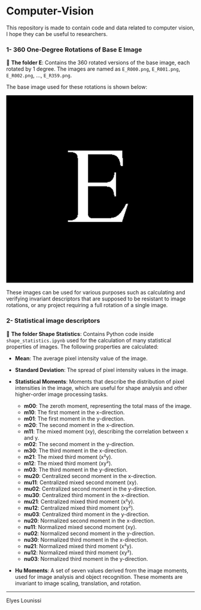 # Computer-Vision

This repository is made to contain code and data related to computer vision, I hope they can be useful to researchers.

### 1- 360 One-Degree Rotations of Base E Image

📂 **The folder E**: Contains the 360 rotated versions of the base image, each rotated by 1 degree. The images are named as `E_R000.png`, `E_R001.png`, `E_R002.png`, ..., `E_R359.png`.


The base image used for these rotations is shown below:

![Base E Image](/E/E_R000.png)

These images can be used for various purposes such as calculating and verifying invariant descriptors that are supposed to be resistant to image rotations, or any project requiring a full rotation of a single image.

### 2- Statistical image descriptors

📂 **The folder Shape Statistics**: Contains Python code inside `shape_statistics.ipynb` used for the calculation of many statistical properties of images. The following properties are calculated:

- **Mean**: The average pixel intensity value of the image.
- **Standard Deviation**: The spread of pixel intensity values in the image.
- **Statistical Moments**: Moments that describe the distribution of pixel intensities in the image, which are useful for shape analysis and other higher-order image processing tasks.

  - **m00**: The zeroth moment, representing the total mass of the image.
  - **m10**: The first moment in the x-direction.
  - **m01**: The first moment in the y-direction.
  - **m20**: The second moment in the x-direction.
  - **m11**: The mixed moment (xy), describing the correlation between x and y.
  - **m02**: The second moment in the y-direction.
  - **m30**: The third moment in the x-direction.
  - **m21**: The mixed third moment (x²y).
  - **m12**: The mixed third moment (xy²).
  - **m03**: The third moment in the y-direction.
  - **mu20**: Centralized second moment in the x-direction.
  - **mu11**: Centralized mixed second moment (xy).
  - **mu02**: Centralized second moment in the y-direction.
  - **mu30**: Centralized third moment in the x-direction.
  - **mu21**: Centralized mixed third moment (x²y).
  - **mu12**: Centralized mixed third moment (xy²).
  - **mu03**: Centralized third moment in the y-direction.
  - **nu20**: Normalized second moment in the x-direction.
  - **nu11**: Normalized mixed second moment (xy).
  - **nu02**: Normalized second moment in the y-direction.
  - **nu30**: Normalized third moment in the x-direction.
  - **nu21**: Normalized mixed third moment (x²y).
  - **nu12**: Normalized mixed third moment (xy²).
  - **nu03**: Normalized third moment in the y-direction.

- **Hu Moments**: A set of seven values derived from the image moments, used for image analysis and object recognition. These moments are invariant to image scaling, translation, and rotation.



---

Elyes Lounissi
